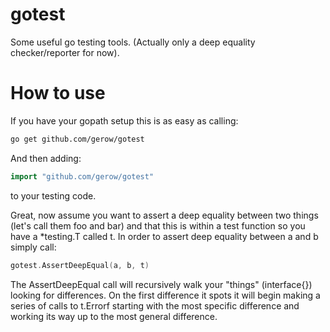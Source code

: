gotest
======

Some useful go testing tools.  (Actually only a deep equality checker/reporter for now).

How to use
======

If you have your gopath setup this is as easy as calling:

```bash
go get github.com/gerow/gotest
```

And then adding:

```go
import "github.com/gerow/gotest"
```
to your testing code.

Great, now assume you want to assert a deep equality between two things (let's call them foo and bar) and that this is within a test function so you have a *testing.T called t.  In order to assert deep equality between a and b simply call:

```go
gotest.AssertDeepEqual(a, b, t)
```
The AssertDeepEqual call will recursively walk your "things" (interface{}) looking for differences.  On the first difference it spots it will begin making a series of calls to t.Errorf starting with the most specific difference and working its way up to the most general difference.
